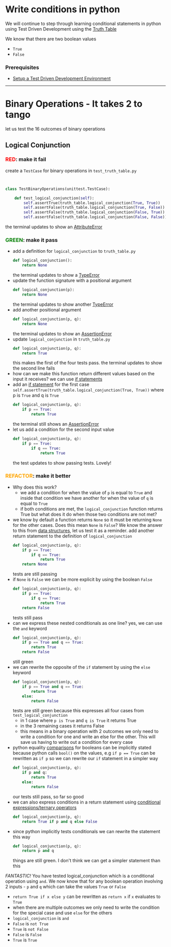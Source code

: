 # Write conditions in python

We will continue to step through learning conditional statements in python using Test Driven Development using the [Truth Table](https://en.wikipedia.org/wiki/Truth_table)

We know that there are two boolean values
- `True`
- `False`

### Prerequisites

- [Setup a Test Driven Development Environment](./TDD_SETUP.md)

---

# Binary Operations - It takes 2 to tango

let us test the 16 outcomes of binary operations

## Logical Conjunction

### <span style="color:red">**RED**</span>: make it fail

create a `TestCase` for binary operations in `test_truth_table.py`

```python


class TestBinaryOperations(unittest.TestCase):

    def test_logical_conjunction(self):
        self.assertTrue(truth_table.logical_conjunction(True, True))
        self.assertFalse(truth_table.logical_conjunction(True, False))
        self.assertFalse(truth_table.logical_conjunction(False, True))
        self.assertFalse(truth_table.logical_conjunction(False, False))
```
the terminal updates to show an [AttributeError](./ATTRIBUTE_ERROR.md)

### <span style="color:green">**GREEN**</span>: make it pass

- add a definition for `logical_conjunction` to `truth_table.py`
    ```python
    def logical_conjunction():
        return None
    ```
    the terminal updates to show a [TypeError](./TYPE_ERROR.md)
- update the function signature with a positional argument
    ```python
    def logical_conjunction(p):
        return None
    ```
    the terminal updates to show another [TypeError](./TYPE_ERROR.md)
- add another positional argument
    ```python
    def logical_conjunction(p, q):
        return None
    ```
    the terminal updates to show an [AssertionError](./ASSERTION_ERROR.md)
- update `logical_conjunction` in `truth_table.py`
    ```python
    def logical_conjunction(p, q):
        return True
    ```
    this makes the first of the four tests pass. the terminal updates to show the second line fails
- how can we make this function return different values based on the input it receives? we can use [if statements](https://docs.python.org/3/tutorial/controlflow.html?highlight=statement#if-statements)
- add an [if statement](https://docs.python.org/3/reference/compound_stmts.html?highlight=return%20true#the-if-statement) for the first case `self.assertTrue(truth_table.logical_conjunction(True, True))` where p is `True` and q is `True`
    ```python
    def logical_conjunction(p, q):
        if p == True:
            return True
    ```
    the terminal still shows an [AssertionError](./ASSERTION_ERROR.md)
- let us add a condition for the second input value
    ```python
    def logical_conjunction(p, q):
        if p == True:
            if q == True:
                return True
    ```
    the test updates to show passing tests. Lovely!


### <span style="color:orange">**REFACTOR**</span>: make it better

- Why does this work?
    - we add a condition for when the value of `p` is equal to `True` and inside that condition we have another for when the value of `q` is equal to `True`
    - if both conditions are met, the `logical_conjunction` function returns True but what does it do when those two conditions are not met?
- we know by default a function returns `None` so it must be returning `None` for the other cases. Does this mean `None` is `False`? We know the answer to this from [data structures](./06_DATA_STRUCTURES.md), let us test it as a reminder. add another return statement to the definition of `logical_conjunction`
    ```python
    def logical_conjunction(p, q):
        if p == True:
            if q == True:
                return True
        return None
    ```
    tests are still passing
- if `None` is `False` we can be more explicit by using the boolean `False`
    ```python
    def logical_conjunction(p, q):
        if p == True:
            if q == True:
                return True
        return False
    ```
    tests still pass
- can we express these nested conditionals as one line? yes, we can use the `and` keyword
    ```python
    def logical_conjunction(p, q):
        if p == True and q == True:
            return True
        return False
    ```
    still green
- we can rewrite the opposite of the `if` statement by using the `else` keyword
    ```python
    def logical_conjunction(p, q):
        if p == True and q == True:
            return True
        else:
            return False
    ```
    tests are still green because this expresses all four cases from `test_logical_conjunction`
    - in 1 case where `p is True` and `q is True` it returns True
    - in the 3 remaining cases it returns False
    - this means in a binary operation with 2 outcomes we only need to write a condition for one and write an else for the other. This will save us having to write out a condition for every case
- python equality [comparisons](https://docs.python.org/3/reference/expressions.html?highlight=ternary%20conditional#comparisons) for booleans can be implicitly stated because python calls `bool()` on the values, e.g `if p == True` can be rewritten as `if p` so we can rewrite our `if` statement in a simpler way
    ```python
    def logical_conjunction(p, q):
        if p and q:
            return True
        else:
            return False
    ```
    our tests still pass, so far so good
- we can also express conditions in a return statement using [conditional expressions/ternary operators](https://docs.python.org/3/reference/expressions.html?highlight=ternary%20conditional#conditional-expressions)
    ```python
    def logical_conjunction(p, q):
        return True if p and q else False
    ```
- since python implicitly tests conditionals we can rewrite the statement this way
    ```python
    def logical_conjunction(p, q):
        return p and q
    ```
    things are still green. I don't think we can get a simpler statement than this

*FANTASTIC!* You have tested logical_conjunction which is a conditional operation using `and`. We now know that for any boolean operation involving 2 inputs - `p` and `q` which can take the values `True` or `False`
- `return True if x else y` can be rewritten as `return x` if `x` evaluates to `True`
- when there are multiple outcomes we only need to write the condition for the special case and use `else` for the others
- `logical_conjunction` is `and`
- `False` is `not True`
- `True` is `not False`
- `False` is `False`
- `True` is `True`
